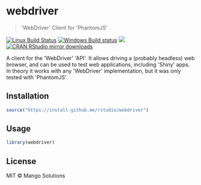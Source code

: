 
# webdriver

> 'WebDriver' Client for 'PhantomJS'

[![Linux Build Status](https://travis-ci.org/rstudio/webdriver.svg?branch=master)](https://travis-ci.org/rstudio/webdriver)
[![Windows Build status](https://ci.appveyor.com/api/projects/status/github/rstudio/webdriver?svg=true)](https://ci.appveyor.com/project/rstudio/webdriver)
[![](http://www.r-pkg.org/badges/version/webdriver)](http://www.r-pkg.org/pkg/webdriver)
[![CRAN RStudio mirror downloads](http://cranlogs.r-pkg.org/badges/webdriver)](http://www.r-pkg.org/pkg/webdriver)


A client for the 'WebDriver' 'API'. It allows driving a (probably headless)
web browser, and can be used to test web applications, including 'Shiny'
apps. In theory it works with any 'WebDriver' implementation, but it was only
tested with 'PhantomJS'.

## Installation

```r
source("https://install-github.me/rstudio/webdriver")
```

## Usage

```r
library(webdriver)
```

## License

MIT © Mango Solutions
